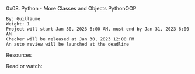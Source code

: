 0x08. Python - More Classes and Objects
PythonOOP

    By: Guillaume
    Weight: 1
    Project will start Jan 30, 2023 6:00 AM, must end by Jan 31, 2023 6:00 AM
    Checker will be released at Jan 30, 2023 12:00 PM
    An auto review will be launched at the deadline

Resources

Read or watch: